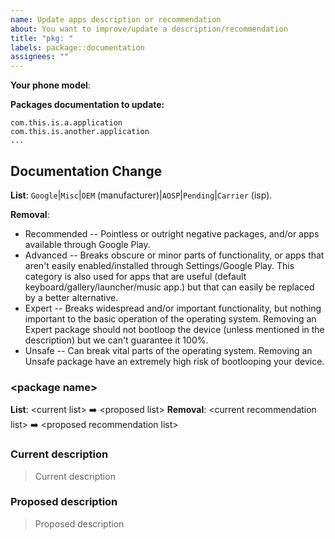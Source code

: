 ```yaml
---
name: Update apps description or recommendation
about: You want to improve/update a description/recommendation
title: "pkg: "
labels: package::documentation
assignees: ""
---
```


**Your phone model**:

**Packages documentation to update:**

```
com.this.is.a.application
com.this.is.another.application
...
```

## Documentation Change

**List**: `Google`|`Misc`|`OEM` (manufacturer)|`AOSP`|`Pending`|`Carrier` (isp).

**Removal**:

- Recommended -- Pointless or outright negative packages, and/or apps available through Google Play.
- Advanced -- Breaks obscure or minor parts of functionality, or apps that aren't easily enabled/installed through Settings/Google Play. This category is also used for apps that are useful (default keyboard/gallery/launcher/music app.) but that can easily be replaced by a better alternative.
- Expert -- Breaks widespread and/or important functionality, but nothing important to the basic operation of the operating system. Removing an Expert package should not bootloop the device (unless mentioned in the description) but we can't guarantee it 100%.
- Unsafe -- Can break vital parts of the operating system. Removing an Unsafe package have an extremely high risk of bootlooping your device.

### \<package name\>

**List**: \<current list\> :arrow_right: \<proposed list\>
**Removal**: \<current recommendation list\>
:arrow_right: \<proposed recommendation list\>

### Current description

> Current description

### Proposed description

> Proposed description
